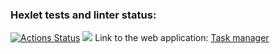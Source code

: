 ### Hexlet tests and linter status:
[![Actions Status](https://github.com/CyberWarrior91/python-project-52/workflows/hexlet-check/badge.svg)](https://github.com/CyberWarrior91/python-project-52/actions)
<a href="https://codeclimate.com/github/CyberWarrior91/python-project-52/maintainability"><img src="https://api.codeclimate.com/v1/badges/21debc5e41ccff9634e6/maintainability" /></a>
Link to the web application: [Task manager](https://python-project-52-production-882e.up.railway.app/)
